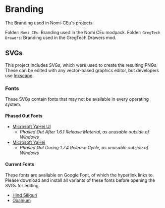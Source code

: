 # Branding
 The Branding used in Nomi-CEu's projects.
 
 Folder: `Nomi CEu`: Branding used in the Nomi CEu modpack.
 Folder: `GregTech Drawers`: Branding used in the GregTech Drawers mod.

## SVGs
This project includes SVGs, which were used to create the resulting PNGs. These can be edited with any vector-based graphics editor, but developers use [Inkscape](https://inkscape.org/).

### Fonts
These SVGs contain fonts that may not be available in every operating system.

#### Phased Out Fonts
- [Microsoft YaHei UI](https://learn.microsoft.com/en-us/typography/font-list/microsoft-yahei)
  - *Phased Out After 1.6.1 Release Material, as unusable outside of Windows*
- [Microsoft YaHei](https://learn.microsoft.com/en-us/typography/font-list/microsoft-yahei)
  - *Phased Out During 1.7.4 Release Cycle, as unusable outside of Windows*

#### Current Fonts
These fonts are available on Google Font, of which the hyperlink links to. Please download and install all variants of these fonts before opening the SVGs for editing.

- [Hind Siliguri](https://fonts.google.com/specimen/Hind+Siliguri)
- [Oxanium](https://fonts.google.com/specimen/Oxanium)

